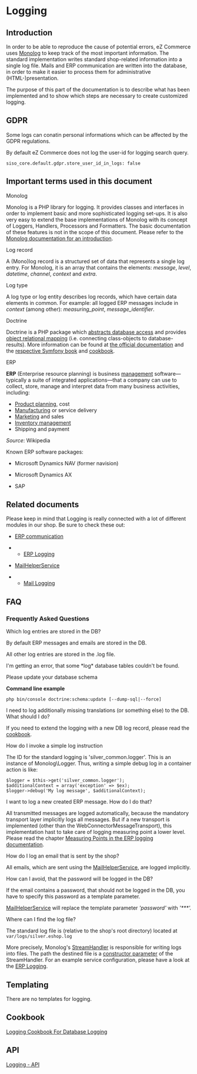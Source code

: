 # Logging 

## Introduction

In order to be able to reproduce the cause of potential errors, eZ Commerce uses [Monolog](https://github.com/Seldaek/monolog) to keep track of the most important information. The standard implementation writes standard shop-related information into a single log file. Mails and ERP communication are written into the database, in order to make it easier to process them for administrative (HTML-)presentation.

The purpose of this part of the documentation is to describe what has been implemented and to show which steps are necessary to create customized logging.

## GDPR

Some logs can conatin personal informations which can be affected by the GDPR regulations.

By default eZ Commerce does not log the user-id for logging search query. 

``` 
siso_core.default.gdpr.store_user_id_in_logs: false
```

## Important terms used in this document

Monolog

Monolog is a PHP library for logging. It provides classes and interfaces in order to implement basic and more sophisticated logging set-ups. It is also very easy to extend the base implementations of Monolog with its concept of Loggers, Handlers, Processors and Formatters. The basic documentation of these features is not in the scope of this document. Please refer to the [Monolog documentation for an introduction](https://github.com/Seldaek/monolog/tree/master/doc).

Log record

A (Mono)log record is a structured set of data that represents a single log entry. For Monolog, it is an array that contains the elements: *message*, *level*, *datetime*, *channel*, *context* and *extra*.

Log type

A log type or log entity describes log records, which have certain data elements in common. For example: all logged ERP messages include in *context* (among other): *measuring\_point*, *message\_identifier*.

Doctrine

Doctrine is a PHP package which [abstracts database access](http://docs.doctrine-project.org/projects/doctrine-dbal/en/latest/) and provides [object relational mapping](http://docs.doctrine-project.org/projects/doctrine-orm/en/latest/) (i.e. connecting class-objects to database-results). More information can be found at [the official documentation](http://www.doctrine-project.org/projects.html) and the [respective Symfony book](http://symfony.com/doc/current/book/doctrine.html) and [cookbook](http://symfony.com/doc/current/cookbook/doctrine/index.html).

ERP

 **ERP** (Enterprise resource planning) is business [management](http://en.wikipedia.org/wiki/Management "Management") software—typically a suite of integrated applications—that a company can use to collect, store, manage and interpret data from many business activities, including:

  - [Product planning](http://en.wikipedia.org/wiki/Product_planning "Product planning"), cost
  - [Manufacturing](http://en.wikipedia.org/wiki/Manufacturing "Manufacturing") or service delivery
  - [Marketing](http://en.wikipedia.org/wiki/Marketing "Marketing") and sales
  - [Inventory management](http://en.wikipedia.org/wiki/Inventory_management "Inventory management")
  - Shipping and payment

*Source*: Wikipedia

Known ERP software packages:

  - <span class="internal">Microsoft Dynamics NAV (former navision)
  - <span class="internal">Microsoft Dynamics AX  
    
  - SAP

## Related documents

Please keep in mind that Logging is really connected with a lot of different modules in our shop. Be sure to check these out:

  - [ERP communication](ERP-communication_23560973.html) 

  -   - [ERP Logging](ERP-Logging_23560301.html)

  - [MailHelperService](MailHelperService_23560658.html)

  -   - [Mail Logging](Mail-Logging_23560245.html)

## FAQ

### Frequently Asked Questions

Which log entries are stored in the DB?

By default ERP messages and emails are stored in the DB.

All other log entries are stored in the .log file.

I'm getting an error, that some \*log\* database tables couldn't be found.

Please update your database schema

**Command line example**

``` 
php bin/console doctrine:schema:update [--dump-sql|--force]
```

I need to log additionally missing translations (or something else) to the DB. What should I do?

If you need to extend the logging with a new DB log record, please read the [cookbook](#).

How do I invoke a simple log instruction

The ID for the standard logging is 'silver\_common.logger'. This is an instance of Monolog\\Logger. Thus, writing a simple debug log in a container action is like:

``` 
$logger = $this->get('silver_common.logger');
$additionalContext = array('exception' => $ex);
$logger->debug('My log message', $additionalContext);
```

I want to log a new created ERP message. How do I do that?

All transmitted messages are logged automatically, because the mandatory transport layer implicitly logs all messages. But if a new transport is implemented (other than the WebConnectorMessageTransport), this implementation hast to take care of logging measuring point a lower level. Please read the chapter [Measuring Points in the ERP logging documentation](https://doc.silver-eshop.de/display/EZC14/ERP+Logging#ERPLogging-Loggingarchitecture:measuringpoints).

How do I log an email that is sent by the shop?

All emails, which are sent using the [MailHelperService](https://doc.silver-eshop.de/display/EZC14/MailHelperService), are logged implicitly.

How can I avoid, that the password will be logged in the DB?

If the email contains a password, that should not be logged in the DB, you have to specify this password as a template parameter.

[MailHelperService](https://doc.silver-eshop.de/display/EZC14/MailHelperService) will replace the template parameter *'password'* with *'\*\*\*'.*

Where can I find the log file?

 The standard log file is (relative to the shop's root directory) located at `var/logs/silver.eshop.log`

More precisely, Monolog's [StreamHandler](https://github.com/Seldaek/monolog/blob/master/doc/02-handlers-formatters-processors.md#log-to-files-and-syslog) is responsible for writing logs into files. The path the destined file is a [constructor parameter](https://github.com/Seldaek/monolog/blob/master/src/Monolog/Handler/StreamHandler.php#L33) of the StreamHandler. For an example service configuration, please have a look at the [ERP Logging](https://doc.silver-eshop.de/display/EZC14/ERP+Logging#ERPLogging-Configuration).

## Templating

There are no templates for logging.

## Cookbook

[Logging Cookbook For Database Logging](#)

## API

[Logging - API](Logging---API_23560233.html)
